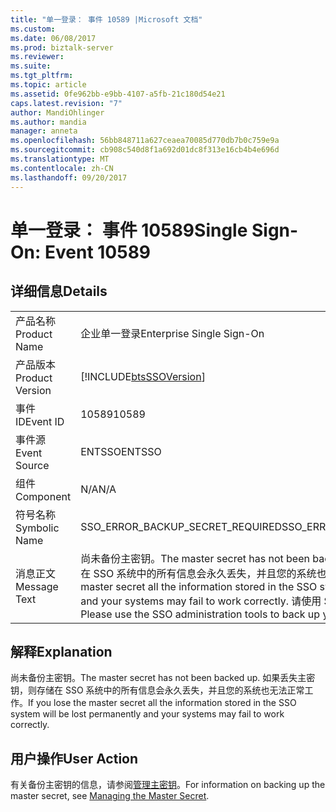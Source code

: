 ```yaml
---
title: "单一登录： 事件 10589 |Microsoft 文档"
ms.custom: 
ms.date: 06/08/2017
ms.prod: biztalk-server
ms.reviewer: 
ms.suite: 
ms.tgt_pltfrm: 
ms.topic: article
ms.assetid: 0fe962bb-e9bb-4107-a5fb-21c180d54e21
caps.latest.revision: "7"
author: MandiOhlinger
ms.author: mandia
manager: anneta
ms.openlocfilehash: 56bb848711a627ceaea70085d770db7b0c759e9a
ms.sourcegitcommit: cb908c540d8f1a692d01dc8f313e16cb4b4e696d
ms.translationtype: MT
ms.contentlocale: zh-CN
ms.lasthandoff: 09/20/2017
---
```

# <a name="single-sign-on-event-10589"></a><span data-ttu-id="07a18-102">单一登录： 事件 10589</span><span class="sxs-lookup"><span data-stu-id="07a18-102">Single Sign-On: Event 10589</span></span>
## <a name="details"></a><span data-ttu-id="07a18-103">详细信息</span><span class="sxs-lookup"><span data-stu-id="07a18-103">Details</span></span>  
  
|||  
|-|-|  
|<span data-ttu-id="07a18-104">产品名称</span><span class="sxs-lookup"><span data-stu-id="07a18-104">Product Name</span></span>|<span data-ttu-id="07a18-105">企业单一登录</span><span class="sxs-lookup"><span data-stu-id="07a18-105">Enterprise Single Sign-On</span></span>|  
|<span data-ttu-id="07a18-106">产品版本</span><span class="sxs-lookup"><span data-stu-id="07a18-106">Product Version</span></span>|[!INCLUDE[btsSSOVersion](../includes/btsssoversion-md.md)]|  
|<span data-ttu-id="07a18-107">事件 ID</span><span class="sxs-lookup"><span data-stu-id="07a18-107">Event ID</span></span>|<span data-ttu-id="07a18-108">10589</span><span class="sxs-lookup"><span data-stu-id="07a18-108">10589</span></span>|  
|<span data-ttu-id="07a18-109">事件源</span><span class="sxs-lookup"><span data-stu-id="07a18-109">Event Source</span></span>|<span data-ttu-id="07a18-110">ENTSSO</span><span class="sxs-lookup"><span data-stu-id="07a18-110">ENTSSO</span></span>|  
|<span data-ttu-id="07a18-111">组件</span><span class="sxs-lookup"><span data-stu-id="07a18-111">Component</span></span>|<span data-ttu-id="07a18-112">N/A</span><span class="sxs-lookup"><span data-stu-id="07a18-112">N/A</span></span>|  
|<span data-ttu-id="07a18-113">符号名称</span><span class="sxs-lookup"><span data-stu-id="07a18-113">Symbolic Name</span></span>|<span data-ttu-id="07a18-114">SSO_ERROR_BACKUP_SECRET_REQUIRED</span><span class="sxs-lookup"><span data-stu-id="07a18-114">SSO_ERROR_BACKUP_SECRET_REQUIRED</span></span>|  
|<span data-ttu-id="07a18-115">消息正文</span><span class="sxs-lookup"><span data-stu-id="07a18-115">Message Text</span></span>|<span data-ttu-id="07a18-116">尚未备份主密钥。</span><span class="sxs-lookup"><span data-stu-id="07a18-116">The master secret has not been backed up.</span></span> <span data-ttu-id="07a18-117">如果丢失主密钥，则存储在 SSO 系统中的所有信息会永久丢失，并且您的系统也无法正常工作。</span><span class="sxs-lookup"><span data-stu-id="07a18-117">If you lose the master secret all the information stored in the SSO system will be lost permanently and your systems may fail to work correctly.</span></span> <span data-ttu-id="07a18-118">请使用 SSO 管理工具来备份主密钥。</span><span class="sxs-lookup"><span data-stu-id="07a18-118">Please use the SSO administration tools to back up your master secret.</span></span>|  
  
## <a name="explanation"></a><span data-ttu-id="07a18-119">解释</span><span class="sxs-lookup"><span data-stu-id="07a18-119">Explanation</span></span>  
 <span data-ttu-id="07a18-120">尚未备份主密钥。</span><span class="sxs-lookup"><span data-stu-id="07a18-120">The master secret has not been backed up.</span></span> <span data-ttu-id="07a18-121">如果丢失主密钥，则存储在 SSO 系统中的所有信息会永久丢失，并且您的系统也无法正常工作。</span><span class="sxs-lookup"><span data-stu-id="07a18-121">If you lose the master secret all the information stored in the SSO system will be lost permanently and your systems may fail to work correctly.</span></span>  
  
## <a name="user-action"></a><span data-ttu-id="07a18-122">用户操作</span><span class="sxs-lookup"><span data-stu-id="07a18-122">User Action</span></span>  
 <span data-ttu-id="07a18-123">有关备份主密钥的信息，请参阅[管理主密钥](../core/managing-the-master-secret.md)。</span><span class="sxs-lookup"><span data-stu-id="07a18-123">For information on backing up the master secret, see [Managing the Master Secret](../core/managing-the-master-secret.md).</span></span>